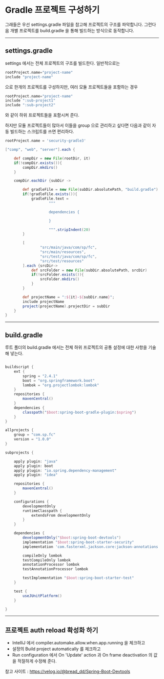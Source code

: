 # Gradle 프로젝트 구성하기

그래들은 우선 settings.gradle 파일을 참고해 프로젝트의 구조를 파악합니다.
그런다음 개별 프로젝트를 build.gradle 을 통해 빌드하는 방식으로 동작합니다.

---

## settings.gradle

settings 에서는 전체 프로젝트의 구조를 빌드한다. 일반적으로는

```groovy
rootProject.name="project-name"
include "project-name"
```

으로 한개의 프로젝트를 구성하지만, 여러 모듈 프로젝트들을 포함하는 경우

```groovy
rootProject.name="project-name"
include ":sub-project1"
include ":sub-project2"
```

와 같이 하위 프로젝트들을 포함시켜 준다.

하지만 모듈 프로젝트들이 많아서 이들을 group 으로 관리하고 싶다면 다음과 같이 자동 빌드하는 스크립트를 쓰면 편리하다.

```groovy
rootProject.name = 'security-gradle3'

["comp", "web", "server"].each {

    def compDir = new File(rootDir, it)
    if(!compDir.exists()){
        compDir.mkdirs()
    }

    compDir.eachDir {subDir ->

        def gradleFile = new File(subDir.absolutePath, "build.gradle")
        if(!gradleFile.exists()){
            gradleFile.text =
                    """

                    dependencies {

                    }

                    """.stripIndent(20)
        }

        [
                "src/main/java/com/sp/fc",
                "src/main/resources",
                "src/test/java/com/sp/fc",
                "src/test/resources"
        ].each {srcDir->
            def srcFolder = new File(subDir.absolutePath, srcDir)
            if(!srcFolder.exists()){
                srcFolder.mkdirs()
            }
        }

        def projectName = ":${it}-${subDir.name}";
        include projectName
        project(projectName).projectDir = subDir
    }
}
```

---

## build.gradle

루트 폴더의 build.gradle 에서는 전체 하위 프로젝트의 공통 설정에 대한 사항을 기술해 넣는다.

```groovy

buildscript {
    ext {
        spring = "2.4.1"
        boot = "org.springframework.boot"
        lombok = "org.projectlombok:lombok"
    }
    repositories {
        mavenCentral()
    }
    dependencies {
        classpath("$boot:spring-boot-gradle-plugin:$spring")
    }
}

allprojects {
    group = "com.sp.fc"
    version = "1.0.0"
}

subprojects {

    apply plugin: "java"
    apply plugin: boot
    apply plugin: "io.spring.dependency-management"
    apply plugin: "idea"

    repositories {
        mavenCentral()
    }

    configurations {
        developmentOnly
        runtimeClasspath {
            extendsFrom developmentOnly
        }
    }

    dependencies {
        developmentOnly("$boot:spring-boot-devtools")
        implementation "$boot:spring-boot-starter-security"
        implementation 'com.fasterxml.jackson.core:jackson-annotations'

        compileOnly lombok
        testCompileOnly lombok
        annotationProcessor lombok
        testAnnotationProcessor lombok

        testImplementation "$boot:spring-boot-starter-test"
    }

    test {
        useJUnitPlatform()
    }

}

```

---

## 프로젝트 auth reload 확성화 하기

- IntelliJ 에서 compiler.automake.allow.when.app.running 을 체크하고
- 설정의 Build project automatically 를 체크하고
- Run configuration 에서 On 'Update' action 과 On frame deactivation 의 값을 적절하게 수정해 준다.

참고 사이트 : https://velog.io/@bread_dd/Spring-Boot-Devtools
